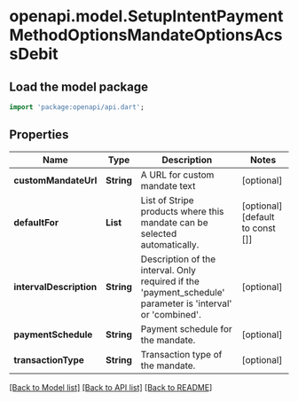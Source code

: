 # openapi.model.SetupIntentPaymentMethodOptionsMandateOptionsAcssDebit

## Load the model package
```dart
import 'package:openapi/api.dart';
```

## Properties
Name | Type | Description | Notes
------------ | ------------- | ------------- | -------------
**customMandateUrl** | **String** | A URL for custom mandate text | [optional] 
**defaultFor** | **List<String>** | List of Stripe products where this mandate can be selected automatically. | [optional] [default to const []]
**intervalDescription** | **String** | Description of the interval. Only required if the 'payment_schedule' parameter is 'interval' or 'combined'. | [optional] 
**paymentSchedule** | **String** | Payment schedule for the mandate. | [optional] 
**transactionType** | **String** | Transaction type of the mandate. | [optional] 

[[Back to Model list]](../README.md#documentation-for-models) [[Back to API list]](../README.md#documentation-for-api-endpoints) [[Back to README]](../README.md)


